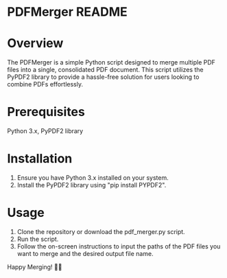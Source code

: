 # PDFMerger README

# Overview
The PDFMerger is a simple Python script designed to merge multiple PDF files into a single, consolidated PDF document. This script utilizes the PyPDF2 library to provide a hassle-free solution for users looking to combine PDFs effortlessly.

# Prerequisites
Python 3.x,
PyPDF2 library

# Installation
1) Ensure you have Python 3.x installed on your system.
2) Install the PyPDF2 library using "pip install PYPDF2".

# Usage
1) Clone the repository or download the pdf_merger.py script.
2) Run the script.
3) Follow the on-screen instructions to input the paths of the PDF files you want to merge and the desired output file name.

Happy Merging! 📄✨
